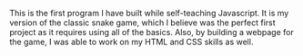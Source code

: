 This is the first program I have built while self-teaching Javascript. It is my version of the classic snake game, which I believe was the perfect first project as it requires using all of the basics. Also, by building a webpage for the game, I was able to work on my HTML and CSS skills as well.
